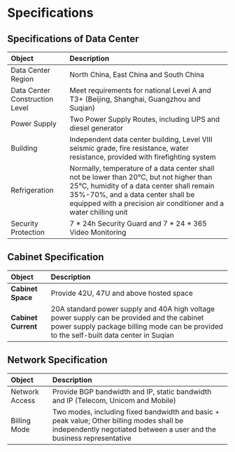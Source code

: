 # Specifications
## Specifications of Data Center

|**Object**|**Description**|
|:-|:-|
|Data Center Region|North China, East China and South China|
|Data Center Construction Level|Meet requirements for national Level A and T3+ (Beijing, Shanghai, Guangzhou and Suqian)|
|Power Supply|Two Power Supply Routes, including UPS and diesel generator|
|Building|Independent data center building, Level VIII seismic grade, fire resistance, water resistance, provided with firefighting system|
|Refrigeration|Normally, temperature of a data center shall not be lower than 20℃, but not higher than 25℃, humidity of a data center shall remain 35%-70%, and a data center shall be equipped with a precision air conditioner and a water chilling unit|
|Security Protection|7 * 24h Security Guard and 7 * 24 * 365 Video Monitoring|

## Cabinet Specification
|**Object**|**Description**|
|:-|:-|
|**Cabinet Space**|Provide 42U, 47U and above hosted space|
|**Cabinet Current**|20A standard power supply and 40A high voltage power supply can be provided and the cabinet power supply package billing mode can be provided to the self-built data center in Suqian|


## Network Specification
|**Object**|**Description**|
|:-|:-|
|Network Access|Provide BGP bandwidth and IP, static bandwidth and IP (Telecom, Unicom and Mobile)|
|Billing Mode|Two modes, including fixed bandwidth and basic + peak value; Other billing modes shall be independently negotiated between a user and the business representative|

